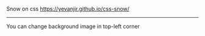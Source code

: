 Snow on css https://yevanjir.github.io/css-snow/
____
You can change background image in top-left corner
